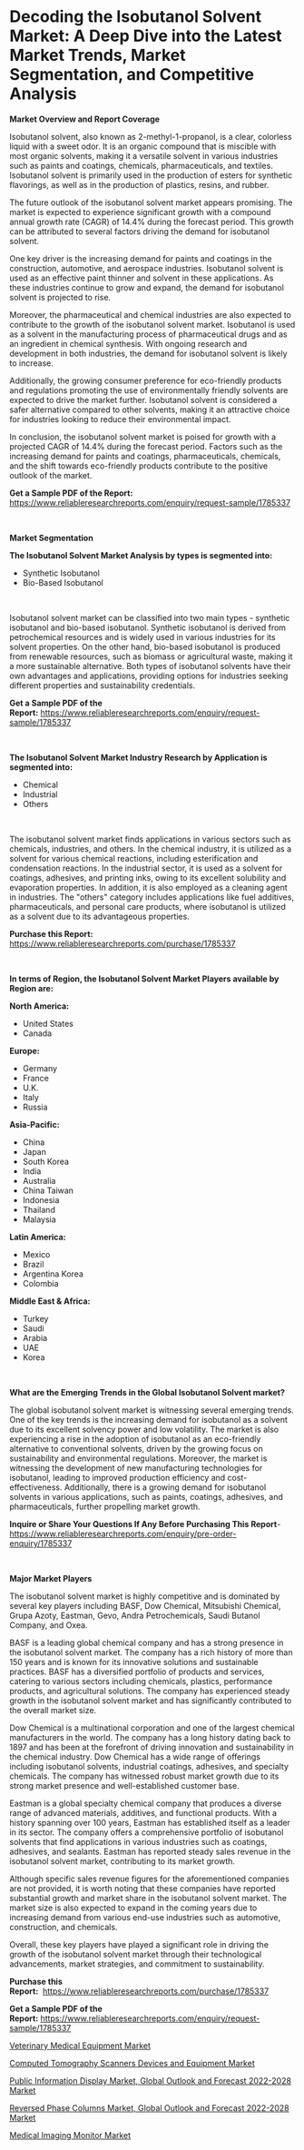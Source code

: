 <p><h1>Decoding the Isobutanol Solvent Market: A Deep Dive into the Latest Market Trends, Market Segmentation, and Competitive Analysis</h1></p><p><strong>Market Overview and Report Coverage</strong></p>
<p><p>Isobutanol solvent, also known as 2-methyl-1-propanol, is a clear, colorless liquid with a sweet odor. It is an organic compound that is miscible with most organic solvents, making it a versatile solvent in various industries such as paints and coatings, chemicals, pharmaceuticals, and textiles. Isobutanol solvent is primarily used in the production of esters for synthetic flavorings, as well as in the production of plastics, resins, and rubber.</p><p>The future outlook of the isobutanol solvent market appears promising. The market is expected to experience significant growth with a compound annual growth rate (CAGR) of 14.4% during the forecast period. This growth can be attributed to several factors driving the demand for isobutanol solvent.</p><p>One key driver is the increasing demand for paints and coatings in the construction, automotive, and aerospace industries. Isobutanol solvent is used as an effective paint thinner and solvent in these applications. As these industries continue to grow and expand, the demand for isobutanol solvent is projected to rise.</p><p>Moreover, the pharmaceutical and chemical industries are also expected to contribute to the growth of the isobutanol solvent market. Isobutanol is used as a solvent in the manufacturing process of pharmaceutical drugs and as an ingredient in chemical synthesis. With ongoing research and development in both industries, the demand for isobutanol solvent is likely to increase.</p><p>Additionally, the growing consumer preference for eco-friendly products and regulations promoting the use of environmentally friendly solvents are expected to drive the market further. Isobutanol solvent is considered a safer alternative compared to other solvents, making it an attractive choice for industries looking to reduce their environmental impact.</p><p>In conclusion, the isobutanol solvent market is poised for growth with a projected CAGR of 14.4% during the forecast period. Factors such as the increasing demand for paints and coatings, pharmaceuticals, chemicals, and the shift towards eco-friendly products contribute to the positive outlook of the market.</p></p>
<p><strong>Get a Sample PDF of the Report:</strong> <a href="https://www.reliableresearchreports.com/enquiry/request-sample/1785337">https://www.reliableresearchreports.com/enquiry/request-sample/1785337</a></p>
<p>&nbsp;</p>
<p><strong>Market Segmentation</strong></p>
<p><strong>The Isobutanol Solvent Market Analysis by types is segmented into:</strong></p>
<p><ul><li>Synthetic Isobutanol</li><li>Bio-Based Isobutanol</li></ul></p>
<p>&nbsp;</p>
<p><p>Isobutanol solvent market can be classified into two main types - synthetic isobutanol and bio-based isobutanol. Synthetic isobutanol is derived from petrochemical resources and is widely used in various industries for its solvent properties. On the other hand, bio-based isobutanol is produced from renewable resources, such as biomass or agricultural waste, making it a more sustainable alternative. Both types of isobutanol solvents have their own advantages and applications, providing options for industries seeking different properties and sustainability credentials.</p></p>
<p><strong>Get a Sample PDF of the Report:</strong>&nbsp;<a href="https://www.reliableresearchreports.com/enquiry/request-sample/1785337">https://www.reliableresearchreports.com/enquiry/request-sample/1785337</a></p>
<p>&nbsp;</p>
<p><strong>The Isobutanol Solvent Market Industry Research by Application is segmented into:</strong></p>
<p><ul><li>Chemical</li><li>Industrial</li><li>Others</li></ul></p>
<p>&nbsp;</p>
<p><p>The isobutanol solvent market finds applications in various sectors such as chemicals, industries, and others. In the chemical industry, it is utilized as a solvent for various chemical reactions, including esterification and condensation reactions. In the industrial sector, it is used as a solvent for coatings, adhesives, and printing inks, owing to its excellent solubility and evaporation properties. In addition, it is also employed as a cleaning agent in industries. The "others" category includes applications like fuel additives, pharmaceuticals, and personal care products, where isobutanol is utilized as a solvent due to its advantageous properties.</p></p>
<p><strong>Purchase this Report:</strong>&nbsp; <a href="https://www.reliableresearchreports.com/purchase/1785337">https://www.reliableresearchreports.com/purchase/1785337</a></p>
<p>&nbsp;</p>
<p><strong>In terms of Region, the Isobutanol Solvent Market Players available by Region are:</strong></p>
<p>
    <p> <strong> North America: </strong>
        <ul>
            <li>United States</li>
            <li>Canada</li>
        </ul>
        </p> 
    <p> <strong> Europe: </strong>
        <ul>
            <li>Germany</li>
            <li>France</li>
            <li>U.K.</li>
            <li>Italy</li>
            <li>Russia</li>
        </ul>
        </p> 
    <p> <strong> Asia-Pacific: </strong>
        <ul>
            <li>China</li>
            <li>Japan</li>
            <li>South Korea</li>
            <li>India</li>
            <li>Australia</li>
            <li>China Taiwan</li>
            <li>Indonesia</li>
            <li>Thailand</li>
            <li>Malaysia</li>
        </ul>
        </p> 
    <p> <strong> Latin America: </strong>
        <ul>
            <li>Mexico</li>
            <li>Brazil</li>
            <li>Argentina Korea</li>
            <li>Colombia</li>
        </ul>
        </p> 
    <p> <strong> Middle East & Africa: </strong>
        <ul>
            <li>Turkey</li>
            <li>Saudi</li>
            <li>Arabia</li>
            <li>UAE</li>
            <li>Korea</li>
        </ul>
    </p>
    </p>
<p>&nbsp;</p>
<p><strong>What are the Emerging Trends in the Global Isobutanol Solvent market?</strong></p>
<p><p>The global isobutanol solvent market is witnessing several emerging trends. One of the key trends is the increasing demand for isobutanol as a solvent due to its excellent solvency power and low volatility. The market is also experiencing a rise in the adoption of isobutanol as an eco-friendly alternative to conventional solvents, driven by the growing focus on sustainability and environmental regulations. Moreover, the market is witnessing the development of new manufacturing technologies for isobutanol, leading to improved production efficiency and cost-effectiveness. Additionally, there is a growing demand for isobutanol solvents in various applications, such as paints, coatings, adhesives, and pharmaceuticals, further propelling market growth.</p></p>
<p><strong>Inquire or Share Your Questions If Any Before Purchasing This Report</strong>- <a href="https://www.reliableresearchreports.com/enquiry/pre-order-enquiry/1785337">https://www.reliableresearchreports.com/enquiry/pre-order-enquiry/1785337</a></p>
<p>&nbsp;</p>
<p><strong>Major Market Players</strong></p>
<p><p>The isobutanol solvent market is highly competitive and is dominated by several key players including BASF, Dow Chemical, Mitsubishi Chemical, Grupa Azoty, Eastman, Gevo, Andra Petrochemicals, Saudi Butanol Company, and Oxea.</p><p>BASF is a leading global chemical company and has a strong presence in the isobutanol solvent market. The company has a rich history of more than 150 years and is known for its innovative solutions and sustainable practices. BASF has a diversified portfolio of products and services, catering to various sectors including chemicals, plastics, performance products, and agricultural solutions. The company has experienced steady growth in the isobutanol solvent market and has significantly contributed to the overall market size.</p><p>Dow Chemical is a multinational corporation and one of the largest chemical manufacturers in the world. The company has a long history dating back to 1897 and has been at the forefront of driving innovation and sustainability in the chemical industry. Dow Chemical has a wide range of offerings including isobutanol solvents, industrial coatings, adhesives, and specialty chemicals. The company has witnessed robust market growth due to its strong market presence and well-established customer base.</p><p>Eastman is a global specialty chemical company that produces a diverse range of advanced materials, additives, and functional products. With a history spanning over 100 years, Eastman has established itself as a leader in its sector. The company offers a comprehensive portfolio of isobutanol solvents that find applications in various industries such as coatings, adhesives, and sealants. Eastman has reported steady sales revenue in the isobutanol solvent market, contributing to its market growth.</p><p>Although specific sales revenue figures for the aforementioned companies are not provided, it is worth noting that these companies have reported substantial growth and market share in the isobutanol solvent market. The market size is also expected to expand in the coming years due to increasing demand from various end-use industries such as automotive, construction, and chemicals.</p><p>Overall, these key players have played a significant role in driving the growth of the isobutanol solvent market through their technological advancements, market strategies, and commitment to sustainability.</p></p>
<p><strong>Purchase this Report:</strong>&nbsp;&nbsp;<a href="https://www.reliableresearchreports.com/purchase/1785337">https://www.reliableresearchreports.com/purchase/1785337</a></p>
<p></p>
<p><strong>Get a Sample PDF of the Report:</strong>&nbsp;<a href="https://www.reliableresearchreports.com/enquiry/request-sample/1785337">https://www.reliableresearchreports.com/enquiry/request-sample/1785337</a></p>
<p><p><a href="https://www.linkedin.com/pulse/veterinary-medical-equipment-market-size-growth-forecast-xdkqe/">Veterinary Medical Equipment Market</a></p><p><a href="https://www.linkedin.com/pulse/computed-tomography-scanners-devices-equipment-market-size-qgkfe/">Computed Tomography Scanners Devices and Equipment Market</a></p><p><a href="https://medium.com/@sheetal.reportprime/public-information-display-market-global-outlook-and-forecast-2022-2028-market-report-reveals-the-40ff8148315a">Public Information Display Market, Global Outlook and Forecast 2022-2028 Market</a></p><p><a href="https://medium.com/@reportprime05/reversed-phase-columns-market-global-outlook-and-forecast-2022-2028-market-analysis-and-sze-d2c1f0d8f8ef">Reversed Phase Columns Market, Global Outlook and Forecast 2022-2028 Market</a></p><p><a href="https://www.linkedin.com/pulse/medical-imaging-monitor-market-size-2023-2030-global-industrial-kyite/">Medical Imaging Monitor Market</a></p></p>